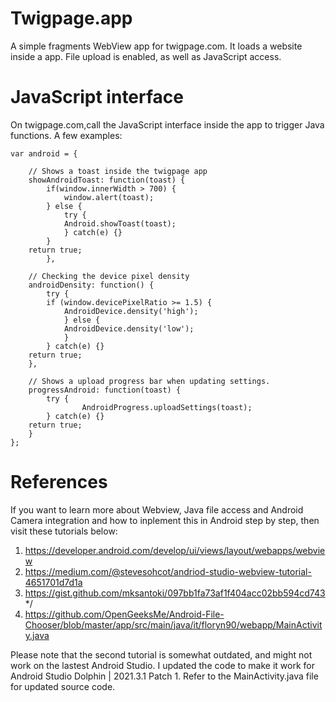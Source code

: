# Twigpage.app

A simple fragments WebView app for twigpage.com. It loads a website inside a app. File upload is enabled, as well as JavaScript access.

# JavaScript interface

On twigpage.com,call the JavaScript interface inside the app to trigger Java functions. A few examples:

```	
var android = {

	// Shows a toast inside the twigpage app
	showAndroidToast: function(toast) {
		if(window.innerWidth > 700) {
			window.alert(toast);
		} else {
			try {
			Android.showToast(toast);
			} catch(e) {}
		}
	return true;
    	},
	
	// Checking the device pixel density
	androidDensity: function() {
		try {
		if (window.devicePixelRatio >= 1.5) {
			AndroidDevice.density('high');
			} else {
			AndroidDevice.density('low');
			} 
		} catch(e) {}
	return true;
	},

	// Shows a upload progress bar when updating settings.
	progressAndroid: function(toast) {
		try {
        		AndroidProgress.uploadSettings(toast);
		} catch(e) {}
	return true;
	}
};
```

# References

If you want to learn more about Webview, Java file access and Android Camera integration and how to inplement this in Android step by step, then visit these tutorials below:

1. https://developer.android.com/develop/ui/views/layout/webapps/webview
2. https://medium.com/@stevesohcot/andriod-studio-webview-tutorial-4651701d7d1a
3. https://gist.github.com/mksantoki/097bb1fa73af1f404acc02bb594cd743 */
4. https://github.com/OpenGeeksMe/Android-File-Chooser/blob/master/app/src/main/java/it/floryn90/webapp/MainActivity.java 

Please note that the second tutorial is somewhat outdated, and might not work on the lastest Android Studio. I updated the code to make it work for Android Studio Dolphin | 2021.3.1 Patch 1. Refer to the MainActivity.java file for updated source code.

